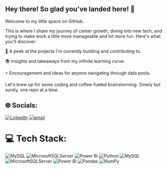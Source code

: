 ## Hey there! So glad you've landed here! 🌸
Welcome to my little space on GitHub. 

This is where I share my journey of career growth, diving into new tech, and trying to make work a little more manageable and lot more fun.
Here's what you'll discover:

🌱 A peek at the projects I'm currently building and contributing to.

📚 Insights and takeaways from my infinite learning curve.

⚡ Encouragement and ideas for anyone navigating through data pools.

Let's brew up for some coding and coffee-fueled brainstorming.
Slowly but surely, one repo at a time.

<!--
**smrutisikha2001/smrutisikha2001** is a ✨ _special_ ✨ repository because its `README.md` (this file) appears on your GitHub profile.

Here are some ideas to get you started:

- 🔭 I’m currently working on ...
- 🌱 I’m currently learning ...
- 👯 I’m looking to collaborate on ...
- 🤔 I’m looking for help with ...
- 💬 Ask me about ...
- 📫 How to reach me: ...
- 😄 Pronouns: ...
- ⚡ Fun fact: ...
-->

## 🌐 Socials:
[![LinkedIn](https://img.shields.io/badge/LinkedIn-%230077B5.svg?logo=linkedin&logoColor=white)](https://linkedin.com/in/linkedin.com/in/smruti-sikha) [![email](https://img.shields.io/badge/Email-D14836?logo=gmail&logoColor=white)](mailto:smrutisikha43@gmail.com) 

# 💻 Tech Stack:
![MySQL](https://img.shields.io/badge/mysql-4479A1.svg?style=plastic&logo=mysql&logoColor=white) ![MicrosoftSQLServer](https://img.shields.io/badge/Microsoft%20SQL%20Server-CC2927?style=plastic&logo=microsoft%20sql%20server&logoColor=white) ![Power Bi](https://img.shields.io/badge/power_bi-F2C811?style=plastic&logo=powerbi&logoColor=black) ![Python](https://img.shields.io/badge/python-3670A0?style=plastic&logo=python&logoColor=ffdd54) ![MySQL](https://img.shields.io/badge/mysql-4479A1.svg?style=plastic&logo=mysql&logoColor=white) ![MicrosoftSQLServer](https://img.shields.io/badge/Microsoft%20SQL%20Server-CC2927?style=plastic&logo=microsoft%20sql%20server&logoColor=white) ![Power Bi](https://img.shields.io/badge/power_bi-F2C811?style=plastic&logo=powerbi&logoColor=black) ![Pandas](https://img.shields.io/badge/pandas-%23150458.svg?style=plastic&logo=pandas&logoColor=white) ![NumPy](https://img.shields.io/badge/numpy-%23013243.svg?style=plastic&logo=numpy&logoColor=white)

<!-- Proudly created with GPRM ( https://gprm.itsvg.in ) -->
